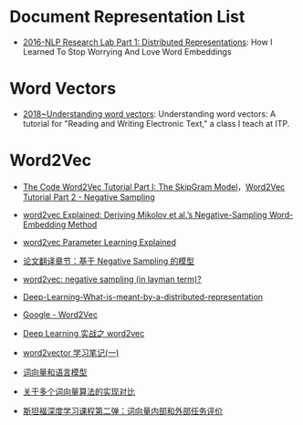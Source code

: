 # Document Representation List

- [2016-NLP Research Lab Part 1: Distributed Representations](http://blog.districtdatalabs.com/nlp-research-lab-part-1-distributed-representations): How I Learned To Stop Worrying And Love Word Embeddings

# Word Vectors

- [2018~Understanding word vectors](https://gist.github.com/aparrish/2f562e3737544cf29aaf1af30362f469): Understanding word vectors: A tutorial for "Reading and Writing Electronic Text," a class I teach at ITP.

# Word2Vec

- [The Code Word2Vec Tutorial Part I: The SkipGram Model](http://mccormickml.com/assets/word2vec/Alex_Minnaar_Word2Vec_Tutorial_Part_I_The_Skip-Gram_Model.pdf)，[Word2Vec Tutorial Part 2 - Negative Sampling](http://mccormickml.com/2017/01/11/word2vec-tutorial-part-2-negative-sampling/)

- [word2vec Explained: Deriving Mikolov et al.’s Negative-Sampling Word-Embedding Method](https://arxiv.org/pdf/1402.3722.pdf)

- [word2vec Parameter Learning Explained](https://arxiv.org/pdf/1411.2738.pdf)

- [论文翻译章节：基于 Negative Sampling 的模型 ](http://blog.csdn.net/itplus/article/details/37998797)

- [word2vec: negative sampling (in layman term)?](http://stackoverflow.com/questions/27860652/word2vec-negative-sampling-in-layman-term)

- [Deep-Learning-What-is-meant-by-a-distributed-representation](https://www.quora.com/Deep-Learning/Deep-Learning-What-is-meant-by-a-distributed-representation)

- [Google - Word2Vec](https://code.google.com/p/word2vec/)

- [Deep Learning 实战之 word2vec](http://techblog.youdao.com/?p=915#LinkTarget_699)

- [word2vector 学习笔记(一)](http://blog.csdn.net/lingerlanlan/article/details/38048335)

- [词向量和语言模型](http://licstar.net/archives/328#s20)

- [关于多个词向量算法的实现对比](https://github.com/licstar/compare)

- [斯坦福深度学习课程第二弹：词向量内部和外部任务评价](https://zhuanlan.zhihu.com/p/21391710)
